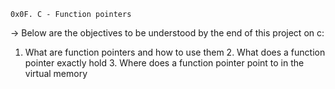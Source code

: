 	0x0F. C - Function pointers

-> Below are the objectives to be understood by the end of this project on c:


   1. What are function pointers and how to use them
    2. What does a function pointer exactly hold
     3. Where does a function pointer point to in the virtual memory


